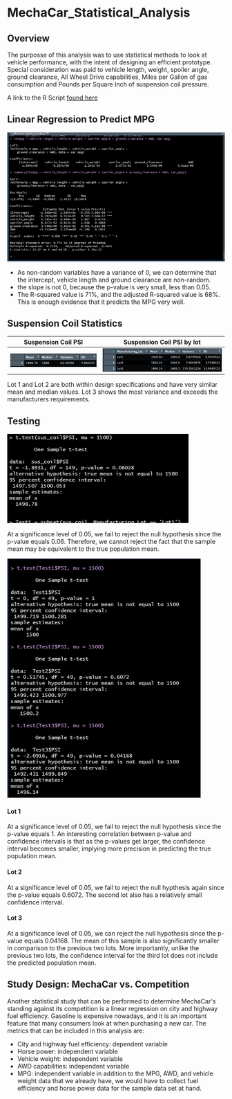 # MechaCar_Statistical_Analysis

## Overview

The purposse of this analysis was to use statistical methods to look at vehicle performance, with the intent of designing an efficient prototype. Special consideration was paid to vehicle length, weight, spoiler angle, ground clearance, All Wheel Drive capabilities, Miles per Gallon of gas consumption and Pounds per Square Inch of suspension coil pressure. 

A link to the R Script [found here](https://github.com/Mikeblanchard/MechaCar_Statistical_Analysis/blob/main/MechaCarChallenge.R)

## Linear Regression to Predict MPG
![](https://github.com/Mikeblanchard/MechaCar_Statistical_Analysis/blob/main/Resources/Linear_Regression_to_Predict_MPG.png)

- As non-random variables have a variance of 0, we can determine that the intercept, vehicle length and ground clearance are non-random.
- the slope is not 0, because the p-value is very small, less than 0.05. 
- The R-squared value is 71%, and the adjusted R-squared value is 68%. This is enough evidence that it predicts the MPG very well. 

## Suspension Coil Statistics

| Suspension Coil PSI | Suspension Coil PSI by lot |
| --------------------- | --------------------------------- |
|![](https://github.com/Mikeblanchard/MechaCar_Statistical_Analysis/blob/main/Resources/t.test_challenge4.png)|![](https://github.com/Mikeblanchard/MechaCar_Statistical_Analysis/blob/main/Resources/t.test_challenge3.png)|

Lot 1 and Lot 2 are both within design specifications and have very similar mean and median values. Lot 3 shows the most variance and exceeds the manufacturers requirements.

## Testing 

![](https://github.com/Mikeblanchard/MechaCar_Statistical_Analysis/blob/main/Resources/t.test_challenge2.png)

At a significance level of 0.05, we fail to reject the null hypothesis since the p-value equals 0.06. Therefore, we cannot reject the fact that the sample mean may be equivalent to the true population mean. 

![](https://github.com/Mikeblanchard/MechaCar_Statistical_Analysis/blob/main/Resources/t.test_challenge.png)

#### Lot 1 
At a significance level of 0.05, we fail to reject the null hypothesis since the p-value equals 1. An interesting correlation between p-value and confidence intervals is that as the p-values get larger, the confidence interval becomes smaller, implying more precision in predicting the true population mean.

#### Lot 2
At a significance level of 0.05, we fail to reject the null hypthesis again since the p-value equals 0.6072. The second lot also has a relatively small confidence interval.

#### Lot 3
At a significance level of 0.05, we can reject the null hypothesis since the p-value equals 0.04168. The mean of this sample is also significantly smaller in comparison to the previous two lots. More importantly, unlike the previous two lots, the confidence interval for the third lot does not include the predicted population mean.

## Study Design: MechaCar vs. Competition

Another statistical study that can be performed to determine MechaCar's standing against its competition is a linear regression on city and highway fuel efficiency. Gasoline is expensive nowadays, and it is an important feature that many consumers look at when purchasing a new car. The metrics that can be included in this analysis are:

- City and highway fuel efficiency: dependent variable
- Horse power: independent variable
- Vehicle weight: independent variable
- AWD capabilities: independent variable
- MPG: independent variable in addition to the MPG, AWD, and vehicle weight data that we already have, we would have to collect fuel efficiency and horse power data for the sample data set at hand.



